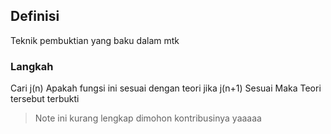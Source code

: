 ## Definisi

Teknik pembuktian yang baku dalam mtk
### Langkah
Cari j(n) Apakah fungsi ini sesuai dengan teori
jika j(n+1) Sesuai Maka Teori tersebut terbukti




> Note ini kurang lengkap dimohon kontribusinya yaaaaa
